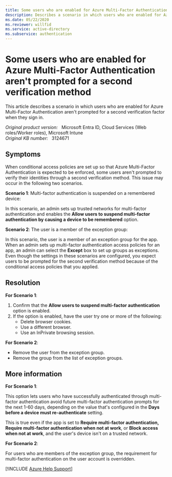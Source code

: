 ```yaml
---
title: Some users who are enabled for Azure Multi-Factor Authentication aren't prompted for a second verification method
description: Describes a scenario in which users who are enabled for Azure Multi-Factor Authentication aren't prompted for a second verification factor when they sign in.
ms.date: 05/22/2020
ms.reviewer: willfid
ms.service: active-directory
ms.subservice: authentication
---
```

# Some users who are enabled for Azure Multi-Factor Authentication aren't prompted for a second verification method

This article describes a scenario in which users who are enabled for Azure Multi-Factor Authentication aren't prompted for a second verification factor when they sign in.

_Original product version:_ &nbsp; Microsoft Entra ID, Cloud Services (Web roles/Worker roles), Microsoft Intune  
_Original KB number:_ &nbsp; 3124671

## Symptoms

When conditional access policies are set up so that Azure Multi-Factor Authentication is expected to be enforced, some users aren't prompted to verify their identities through a second verification method. This issue may occur in the following two scenarios.

**Scenario 1**: Multi-factor authentication is suspended on a remembered device:

In this scenario, an admin sets up trusted networks for multi-factor authentication and enables the **Allow users to suspend multi-factor authentication by causing a device to be remembered**  option.

**Scenario 2**: The user is a member of the exception group:

In this scenario, the user is a member of an exception group for the app. When an admin sets up multi-factor authentication access policies for an app, an admin can select the **Except** box to set up groups as exceptions. Even though the settings in these scenarios are configured, you expect users to be prompted for the second verification method because of the conditional access policies that you applied.

## Resolution

**For Scenario 1**:

1. Confirm that the **Allow users to suspend multi-factor authentication** option is enabled.
2. If the option is enabled, have the user try one or more of the following:
   - Delete browser cookies.
   - Use a different browser.
   - Use an InPrivate browsing session.

**For Scenario 2**:

- Remove the user from the exception group.
- Remove the group from the list of exception groups.

## More information

**For Scenario 1**:

This option lets users who have successfully authenticated through multi-factor authentication avoid future multi-factor authentication prompts for the next 1-60 days, depending on the value that's configured in the **Days before a device must re-authenticate** setting.

This is true even if the app is set to **Require multi-factor authentication,** **Require multi-factor authentication when not at work**, or **Block access when not at work**, and the user's device isn't on a trusted network.

**For Scenario 2**:

For users who are members of the exception group, the requirement for multi-factor authentication on the user account is overridden.

[!INCLUDE [Azure Help Support](../../../includes/azure-help-support.md)]
